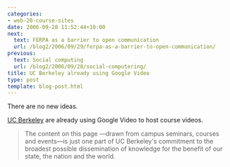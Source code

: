 ```yaml
---
categories:
- web-20-course-sites
date: 2006-09-28 11:52:44+10:00
next:
  text: FERPA as a barrier to open communication
  url: /blog2/2006/09/29/ferpa-as-a-barrier-to-open-communication/
previous:
  text: Social computing
  url: /blog2/2006/09/28/social-computering/
title: UC Berkeley already using Google Video
type: post
template: blog-post.html
---
```

There are no new ideas.

[UC Berkeley](http://video.google.com/ucberkeley.html) are already using Google Video to host course videos.

> The content on this page —drawn from campus seminars, courses and events—is just one part of UC Berkeley's commitment to the broadest possible dissemination of knowledge for the benefit of our state, the nation and the world.